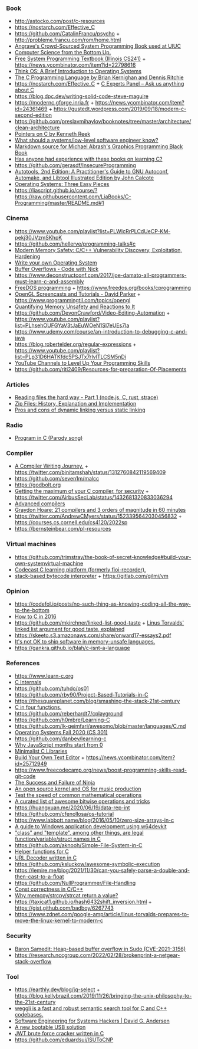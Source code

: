 ### Book

- http://astocko.com/post/c-resources
- https://nostarch.com/Effective_C
- https://github.com/CatalinFrancu/psycho + http://probleme.francu.com/rom/home.html
- [Angrave's Crowd-Sourced System Programming Book used at UIUC](https://github.com/angrave/SystemProgramming/wiki)
- [Computer Science from the Bottom Up.](https://www.bottomupcs.com/index.xhtml)
- [Free System Programming Textbook (Illinois CS241)](http://cs241.cs.illinois.edu/coursebook/index.html) + https://news.ycombinator.com/item?id=22798616
- [Think OS: A Brief Introduction to Operating Systems](https://greenteapress.com/wp/think-os)
- [The C Programming Language by Brian Kernighan and Dennis Ritchie](https://twitter.com/oznova_/status/1214971707863101440)
- https://nostarch.com/Effective_C + [C Experts Panel – Ask us anything about C](https://news.ycombinator.com/item?id=22865357)
- https://blog.dpc.dev/writing-solid-code-steve-maguire
- https://modernc.gforge.inria.fr + https://news.ycombinator.com/item?id=24361469 + https://gustedt.wordpress.com/2019/09/18/modern-c-second-edition
- https://github.com/preslavmihaylov/booknotes/tree/master/architecture/clean-architecture
- [Pointers on C by Kenneth Reek](https://twitter.com/EigenPuff/status/1376223216310444037)
- [What should a systems/low-level software engineer know?](https://news.ycombinator.com/item?id=18881649)
- [Markdown source for Michael Abrash's Graphics Programming Black Book](https://github.com/jagregory/abrash-black-book)
- [Has anyone had experience with these books on learning C?](https://twitter.com/alicegoldfuss/status/947330656089944064)
- https://github.com/gerasdf/InsecureProgramming
- [Autotools, 2nd Edition: A Practitioner's Guide to GNU Autoconf, Automake, and Libtool Illustrated Edition by John Calcote](https://www.amazon.com/Autotools-2nd-John-Calcote/dp/1593279728)
- [Operating Systems: Three Easy Pieces](https://github.com/remzi-arpacidusseau/ostep-code)
- https://liascript.github.io/course/?https://raw.githubusercontent.com/LiaBooks/C-Programming/master/README.md#1

### Cinema

- https://www.youtube.com/playlist?list=PLWIcRrPLCdUeCP-KM-pekj30JVzmSKhpK
- https://github.com/hellerve/programming-talks#c
- [Modern Memory Safety: C/C++ Vulnerability Discovery, Exploitation, Hardening](https://github.com/struct/mms)
- [Write your own Operating System](https://www.youtube.com/playlist?list=PLHh55M_Kq4OApWScZyPl5HhgsTJS9MZ6M)
- [Buffer Overflows - Code with Nick ](https://www.youtube.com/playlist?list=PLLTI453cNzfn2_9Q9KXb9lbF233gvsQOJ)
- https://www.deconstructconf.com/2017/joe-damato-all-programmers-must-learn-c-and-assembly
- [FreeDOS programming](https://www.youtube.com/playlist?list=PLzuACU-W7Omo3VEnMKuM0IPupdOHFDzL3) + https://www.freedos.org/books/cprogramming
- [OpenGL Screencasts and Tutorials - David Parker](https://www.youtube.com/playlist?list=PL2330214740B33712) + https://www.programmingtil.com/topics/opengl
- [Quantifying Memory Unsafety and Reactions to It](https://www.usenix.org/conference/enigma2021/presentation/gaynor)
- https://github.com/DevonCrawford/Video-Editing-Automation + https://www.youtube.com/playlist?list=PLhsehOUFGYaV3tJaEuWOeN1SI7eUEs7la
- https://www.udemy.com/course/an-introduction-to-debugging-c-and-java
- https://blog.robertelder.org/regular-expressions + https://www.youtube.com/playlist?list=PLp31D6HATKfdc5PSJTx7rIvlTLCSM5nDi
- [YouTube Channels to Level Up Your Programming Skills](https://news.ycombinator.com/item?id=24589474)
- https://github.com/riti2409/Resources-for-preparation-Of-Placements

### Articles

- [Reading files the hard way - Part 1 (node.js, C, rust, strace)](https://fasterthanli.me/blog/2019/reading-files-the-hard-way/)
- [Zip Files: History, Explanation and Implementation](https://www.hanshq.net/zip.html)
- [Pros and cons of dynamic linking versus static linking](https://distrowatch.com/weekly.php?issue=20200810#qa)


### Radio

- [Program in C (Parody song)](https://fasterthanli.me/blog/2019/program-in-c)

### Compiler

- [A Compiler Writing Journey.](https://github.com/DoctorWkt/acwj) + https://twitter.com/binitamshah/status/1312760842119569409
- https://github.com/seven1m/malcc
- https://godbolt.org
- [Getting the maximum of your C compiler, for security](https://airbus-seclab.github.io/c-compiler-security) + https://twitter.com/AirbusSecLab/status/1432681320833036294
- [Advanced compilers](https://github.com/sampsyo/cs6120)
- [Graydon Hoare: 21 compilers and 3 orders of magnitude in 60 minutes](http://lambda-the-ultimate.org/node/5648)
- https://twitter.com/AndrewCMyers/status/1523395642030456832 + https://courses.cs.cornell.edu/cs4120/2022sp
- https://bernsteinbear.com/pl-resources


### Virtual machines

- https://github.com/trimstray/the-book-of-secret-knowledge#build-your-own-systemvirtual-machine
- [Codecast C learning platform (formerly fioi-recorder).](https://github.com/France-ioi/codecast)
- [stack-based bytecode interpreter](https://www.youtube.com/playlist?list=PLhMOOgDOKD4JV2AgL1XzoYanY6RpGKbNa) + https://gitlab.com/gilmi/vm

### Opinion

- https://codefol.io/posts/no-such-thing-as-knowing-coding-all-the-way-to-the-bottom
- [How to C in 2016](https://matt.sh/howto-c)
- https://github.com/mkirchner/linked-list-good-taste + [Linus Torvalds' linked list argument for good taste, explained](https://news.ycombinator.com/item?id=25326552)
- https://skeeto.s3.amazonaws.com/share/onward17-essays2.pdf
- [It's not OK to ship software in memory-unsafe languages.](https://twitter.com/tqbf/status/1354170650806657024)
- https://gankra.github.io/blah/c-isnt-a-language

### References

- https://www.learn-c.org
- [C Internals](https://www.avabodh.com/cin/cin.html)
- https://github.com/tuhdo/os01
- https://github.com/rby90/Project-Based-Tutorials-in-C
- https://thesquareplanet.com/blog/smashing-the-stack-21st-century
- [C in four functions.](https://github.com/rswier/c4)
- https://github.com/reberhardt7/cplayground
- https://github.com/h0mbre/Learning-C
- https://github.com/lk-geimfari/awesomo/blob/master/languages/C.md
- [Operating Systems Fall 2020 (CS 301)](https://nipunbatra.github.io/os2020)
- https://github.com/danbev/learning-c
- [Why JavaScript months start from 0](https://www.hillelwayne.com/post/always-more-history)
- [Minimalist C Libraries](https://nullprogram.com/blog/2018/06/10)
- [Build Your Own Text Editor](https://viewsourcecode.org/snaptoken/kilo) + https://news.ycombinator.com/item?id=25712949
- https://www.freecodecamp.org/news/boost-programming-skills-read-git-code
- [The Success and Failure of Ninja](http://neugierig.org/software/blog/2020/05/ninja.html)
- [An open source kernel and OS for music production](https://github.com/Morpheu5/tOfuS)
- [Test the speed of common mathematical operations](https://github.com/elgw/math_ops_speed)
- [A curated list of awesome bitwise operations and tricks](https://github.com/keon/awesome-bits)
- https://huangxuan.me/2020/06/19/data-rep-int
- https://github.com/cfenollosa/os-tutorial
- https://www.labbott.name/blog/2016/05/10/zero-size-arrays-in-c
- [A guide to Windows application development using w64devkit](https://nullprogram.com/blog/2021/03/11)
- ["class" and "template", among other things, are legal function/variable/struct names in C](https://twitter.com/azonenberg/status/1445172332054528002)
- https://github.com/aknooh/Simple-File-System-in-C
- [Helper functions for C](https://github.com/iosifache/CCookbook)
- [URL Decoder written in C](https://gist.github.com/darkain/23da34f00ebf3f1572322df3605be51f)
- https://github.com/ksluckow/awesome-symbolic-execution
- https://lemire.me/blog/2021/11/30/can-you-safely-parse-a-double-and-then-cast-to-a-float
- https://github.com/NullProgrammer/File-Handling
- [Const correctness in C/C++](https://yurichev.com/news/20211202_const)
- [Why memcpy/strcpy/strcat return a value?](https://yurichev.com/news/20211227_strcpy_etc)
- https://taxicat1.github.io/hash6432shift_inversion.html + https://gist.github.com/badboy/6267743
- https://www.zdnet.com/google-amp/article/linus-torvalds-prepares-to-move-the-linux-kernel-to-modern-c

### Security

- [Baron Samedit: Heap-based buffer overflow in Sudo (CVE-2021-3156)](https://www.openwall.com/lists/oss-security/2021/01/26/3)
- https://research.nccgroup.com/2022/02/28/brokenprint-a-netgear-stack-overflow

### Tool

- https://earthly.dev/blog/jq-select + https://blog.kellybrazil.com/2019/11/26/bringing-the-unix-philosophy-to-the-21st-century
- [weggli is a fast and robust semantic search tool for C and C++ codebases.](https://github.com/googleprojectzero/weggli)
- [Software Engineering for Systems Hackers | David G. Andersen](http://www.cs.cmu.edu/~dga/systems-se.pdf)
- [A new bootable USB solution](https://github.com/ventoy/Ventoy)
- [JWT brute force cracker written in C](https://github.com/brendan-rius/c-jwt-cracker)
- https://github.com/eduardsui/ISUToCNP
